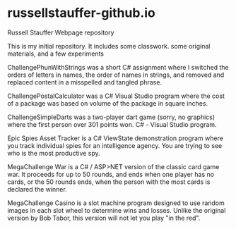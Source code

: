 # russellstauffer-github.io
Russell Stauffer Webpage repository

This is my initial repository. It includes some classwork. some original materials, and a few experiments

ChallengePhunWithStrings was a short C# assignment where I switched the orders of letters in names, the order of names in strings, and removed and replaced content in a misspelled and tangled phrase.

ChallengePostalCalculator was a C# Visual Studio program where the cost of a package was based on volume of the package in square inches.

ChallengeSimpleDarts was a two-player dart game (sorry, no graphics) where the first person over 301 points won. C# - Visual Studio program.

Epic Spies Asset Tracker is a C# ViewState demonstration program where you track individual spies for an intelligence agency. You are trying to see who is the most productive spy.

MegaChallenge War is a C# / ASP>NET  version of the classic card game war. It proceeds for up to 50 rounds, and ends when one player has no cards, or the 50 rounds ends, when the person with the most cards is declared the winner.

MegaChallenge Casino is a slot machine program designed to use random images in each slot wheel to determine wins and losses. Unlike 
the original version by Bob Tabor, this version will not let you play "in the red".


